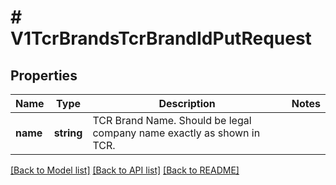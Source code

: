 # # V1TcrBrandsTcrBrandIdPutRequest

## Properties

Name | Type | Description | Notes
------------ | ------------- | ------------- | -------------
**name** | **string** | TCR Brand Name. Should be legal company name exactly as shown in TCR. |

[[Back to Model list]](../../README.md#models) [[Back to API list]](../../README.md#endpoints) [[Back to README]](../../README.md)
